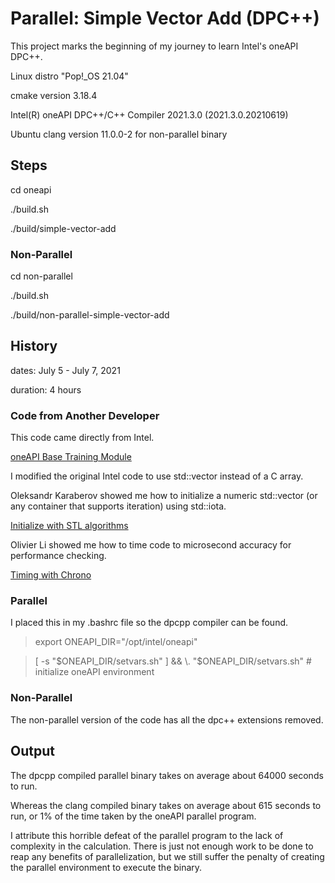 # Parallel: Simple Vector Add (DPC++)

This project marks the beginning of my journey to learn Intel's oneAPI DPC++.

Linux distro "Pop!_OS 21.04"

cmake version 3.18.4

Intel(R) oneAPI DPC++/C++ Compiler 2021.3.0 (2021.3.0.20210619)

Ubuntu clang version 11.0.0-2 for non-parallel binary

## Steps

cd oneapi

./build.sh

./build/simple-vector-add

### Non-Parallel

cd non-parallel

./build.sh

./build/non-parallel-simple-vector-add

## History

dates: July 5 - July 7, 2021

duration: 4 hours

### Code from Another Developer

This code came directly from Intel.

[oneAPI Base Training Module](https://devcloud.intel.com/oneapi/get_started/baseTrainingModules/)

I modified the original Intel code to use std::vector instead of a C array.

Oleksandr Karaberov showed me how to initialize a numeric std::vector (or any container that supports iteration) using std::iota.
 
[Initialize with STL algorithms](https://stackoverflow.com/questions/17694579/use-stdfill-to-populate-vector-with-increasing-numbers)

Olivier Li showed me how to time code to microsecond accuracy for performance checking.

[Timing with Chrono](https://stackoverflow.com/questions/21856025/getting-an-accurate-execution-time-in-c-micro-seconds)

### Parallel

I placed this in my .bashrc file so the dpcpp compiler can be found.

> export ONEAPI_DIR="/opt/intel/oneapi"

> [ -s "$ONEAPI_DIR/setvars.sh" ] && \. "$ONEAPI_DIR/setvars.sh"  # initialize oneAPI environment

### Non-Parallel

The non-parallel version of the code has all the dpc++ extensions removed.

## Output

The dpcpp compiled parallel binary takes on average about 64000 seconds to run.

Whereas the clang compiled binary takes on average about 615 seconds to run, or 1% of the time taken by the oneAPI parallel program.

I attribute this horrible defeat of the parallel program to the lack of complexity in the calculation.  There is just not enough work to be done to reap any benefits of parallelization, but we still suffer the penalty of creating the parallel environment to execute the binary.

